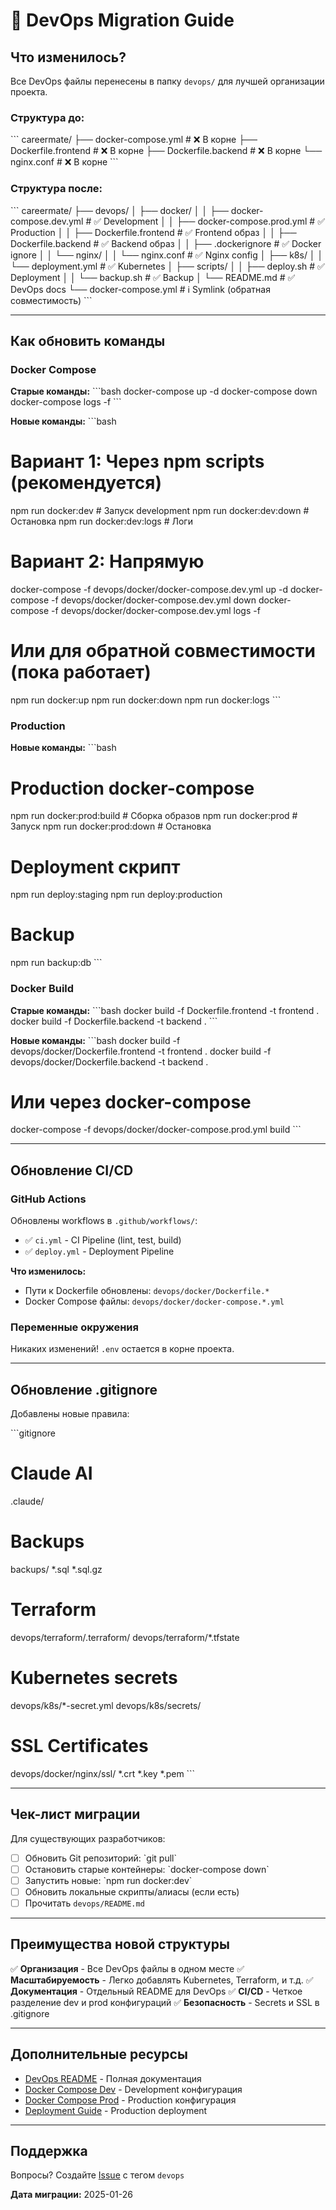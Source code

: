# 🚀 DevOps Migration Guide

## Что изменилось?

Все DevOps файлы перенесены в папку `devops/` для лучшей организации проекта.

### Структура до:

\`\`\`
careermate/
├── docker-compose.yml        # ❌ В корне
├── Dockerfile.frontend       # ❌ В корне
├── Dockerfile.backend        # ❌ В корне
└── nginx.conf                # ❌ В корне
\`\`\`

### Структура после:

\`\`\`
careermate/
├── devops/
│   ├── docker/
│   │   ├── docker-compose.dev.yml     # ✅ Development
│   │   ├── docker-compose.prod.yml    # ✅ Production
│   │   ├── Dockerfile.frontend        # ✅ Frontend образ
│   │   ├── Dockerfile.backend         # ✅ Backend образ
│   │   ├── .dockerignore              # ✅ Docker ignore
│   │   └── nginx/
│   │       └── nginx.conf             # ✅ Nginx config
│   ├── k8s/
│   │   └── deployment.yml             # ✅ Kubernetes
│   ├── scripts/
│   │   ├── deploy.sh                  # ✅ Deployment
│   │   └── backup.sh                  # ✅ Backup
│   └── README.md                      # ✅ DevOps docs
└── docker-compose.yml                 # ℹ️ Symlink (обратная совместимость)
\`\`\`

---

## Как обновить команды

### Docker Compose

**Старые команды:**
\`\`\`bash
docker-compose up -d
docker-compose down
docker-compose logs -f
\`\`\`

**Новые команды:**
\`\`\`bash
# Вариант 1: Через npm scripts (рекомендуется)
npm run docker:dev          # Запуск development
npm run docker:dev:down     # Остановка
npm run docker:dev:logs     # Логи

# Вариант 2: Напрямую
docker-compose -f devops/docker/docker-compose.dev.yml up -d
docker-compose -f devops/docker/docker-compose.dev.yml down
docker-compose -f devops/docker/docker-compose.dev.yml logs -f

# Или для обратной совместимости (пока работает)
npm run docker:up
npm run docker:down
npm run docker:logs
\`\`\`

### Production

**Новые команды:**
\`\`\`bash
# Production docker-compose
npm run docker:prod:build   # Сборка образов
npm run docker:prod         # Запуск
npm run docker:prod:down    # Остановка

# Deployment скрипт
npm run deploy:staging
npm run deploy:production

# Backup
npm run backup:db
\`\`\`

### Docker Build

**Старые команды:**
\`\`\`bash
docker build -f Dockerfile.frontend -t frontend .
docker build -f Dockerfile.backend -t backend .
\`\`\`

**Новые команды:**
\`\`\`bash
docker build -f devops/docker/Dockerfile.frontend -t frontend .
docker build -f devops/docker/Dockerfile.backend -t backend .

# Или через docker-compose
docker-compose -f devops/docker/docker-compose.prod.yml build
\`\`\`

---

## Обновление CI/CD

### GitHub Actions

Обновлены workflows в `.github/workflows/`:

- ✅ `ci.yml` - CI Pipeline (lint, test, build)
- ✅ `deploy.yml` - Deployment Pipeline

**Что изменилось:**
- Пути к Dockerfile обновлены: `devops/docker/Dockerfile.*`
- Docker Compose файлы: `devops/docker/docker-compose.*.yml`

### Переменные окружения

Никаких изменений! `.env` остается в корне проекта.

---

## Обновление .gitignore

Добавлены новые правила:

\`\`\`gitignore
# Claude AI
.claude/

# Backups
backups/
*.sql
*.sql.gz

# Terraform
devops/terraform/.terraform/
devops/terraform/*.tfstate

# Kubernetes secrets
devops/k8s/*-secret.yml
devops/k8s/secrets/

# SSL Certificates
devops/docker/nginx/ssl/
*.crt
*.key
*.pem
\`\`\`

---

## Чек-лист миграции

Для существующих разработчиков:

- [ ] Обновить Git репозиторий: \`git pull\`
- [ ] Остановить старые контейнеры: \`docker-compose down\`
- [ ] Запустить новые: \`npm run docker:dev\`
- [ ] Обновить локальные скрипты/алиасы (если есть)
- [ ] Прочитать `devops/README.md`

---

## Преимущества новой структуры

✅ **Организация** - Все DevOps файлы в одном месте
✅ **Масштабируемость** - Легко добавлять Kubernetes, Terraform, и т.д.
✅ **Документация** - Отдельный README для DevOps
✅ **CI/CD** - Четкое разделение dev и prod конфигураций
✅ **Безопасность** - Secrets и SSL в .gitignore

---

## Дополнительные ресурсы

- [DevOps README](devops/README.md) - Полная документация
- [Docker Compose Dev](devops/docker/docker-compose.dev.yml) - Development конфигурация
- [Docker Compose Prod](devops/docker/docker-compose.prod.yml) - Production конфигурация
- [Deployment Guide](docs/deployment/production.md) - Production deployment

---

## Поддержка

Вопросы? Создайте [Issue](https://github.com/yourusername/careermate/issues) с тегом `devops`

**Дата миграции:** 2025-01-26
